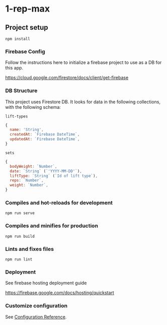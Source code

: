 # 1-rep-max

## Project setup
```
npm install
```

### Firebase Config
Follow the instructions here to initialize a firebase project to use as a DB for this app.

https://cloud.google.com/firestore/docs/client/get-firebase

### DB Structure
This project uses Firestore DB. It looks for data in the following collections, with the following schema:

`lift-types`
```js
{
  name: 'String',
  createdAt: `Firebase DateTime`,
  updatedAt: `Firebase DateTime`,
}
```

`sets`
```js
{
  bodyWeight: `Number`,
  date: `String` (`'YYYY-MM-DD'`),
  liftType: `String` (`Id of lift type`),
  reps: `Number`,
  weight: `Number`,
}
```


### Compiles and hot-reloads for development
```
npm run serve
```

### Compiles and minifies for production
```
npm run build
```

### Lints and fixes files
```
npm run lint
```

### Deployment
See firebase hosting deployment guide

https://firebase.google.com/docs/hosting/quickstart

### Customize configuration
See [Configuration Reference](https://cli.vuejs.org/config/).

